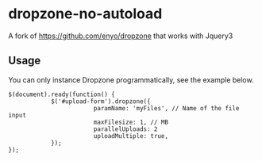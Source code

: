 # dropzone-no-autoload
A fork of https://github.com/enyo/dropzone that works with Jquery3

## Usage
You can only instance Dropzone programmatically, see the example below.

```
$(document).ready(function() {
			$('#upload-form').dropzone({
						paramName: 'myFiles', // Name of the file input
						maxFilesize: 1, // MB
						parallelUploads: 2
						uploadMultiple: true,
			});
});

```
